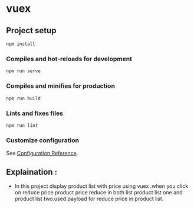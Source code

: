 # vuex

## Project setup
```
npm install
```

### Compiles and hot-reloads for development
```
npm run serve
```

### Compiles and minifies for production
```
npm run build
```

### Lints and fixes files
```
npm run lint
```

### Customize configuration
See [Configuration Reference](https://cli.vuejs.org/config/).

## Explaination :
  - In this project display product list with price using vuex .when you click on reduce price product price reduce in both list product list one and product list two.used payload for reduce price in product list.
